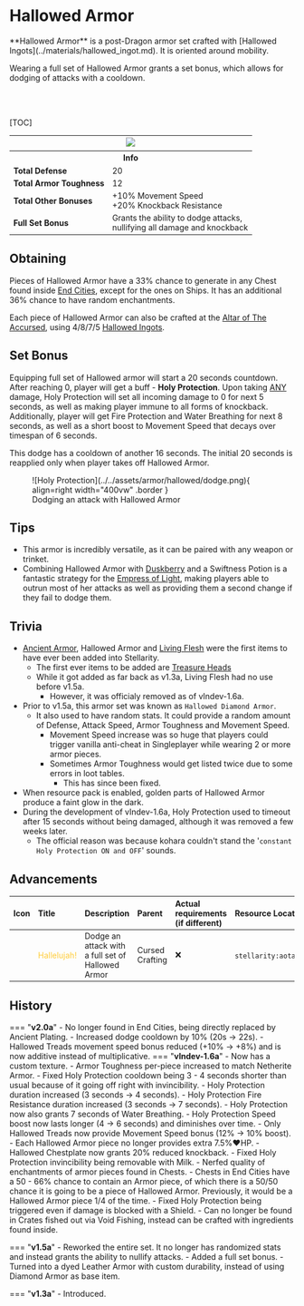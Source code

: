 # Hallowed Armor
<div class="result kohara-infobox-grid" markdown>
<div markdown class="kohara-infobox-text">
**Hallowed Armor** is a post-Dragon armor set crafted with [Hallowed Ingots](../materials/hallowed_ingot.md). It is oriented around mobility.

Wearing a full set of Hallowed Armor grants a set bonus, which allows for dodging of attacks with a cooldown.

<br><br>

[TOC]

</div>
<div class="kohara-infobox-table">
  	<table id="kohara-infobox--item">
		<tr>
			<th colspan="2" class="kohara-infobox--top-image"><img src="../../../assets/armor/hallowed/full.png" style="height: auto; image-rendering: auto;"></th>
		</tr>
		<tr>
			<th colspan="2">Info</th>
		</tr>
		<tr>
			<td><b>Total Defense</b></td>
			<td>20</td>
		</tr>
		<tr>
			<td><b>Total Armor Toughness</b></td>
			<td>12</td>
		</tr>
		<tr>
			<td><b>Total Other Bonuses</b></td>
			<td>
				+10% Movement Speed
				<br>
				+20% Knockback Resistance
			</td>
		</tr>
		<tr>
			<td><b>Full Set Bonus</b></td>
			<td>Grants the ability to dodge attacks,
			<br>
			nullifying all damage and knockback</td>
		</tr>
	</table>
</div>
</div>

## Obtaining
Pieces of Hallowed Armor have a 33% chance to generate in any Chest found inside [End Cities](../../structures/end_city.md), except for the ones on Ships. It has an additional 36% chance to have random enchantments.

Each piece of Hallowed Armor can also be crafted at the [Altar of The Accursed](../../mechanics/altar_of_the_accursed.md), using 4/8/7/5 [Hallowed Ingots](../materials/hallowed_ingot.md).

## Set Bonus
Equipping full set of Hallowed armor will start a 20 seconds countdown. After reaching 0, player will get a buff - **Holy Protection**. Upon taking <u>ANY</u> damage, Holy Protection will set all incoming damage to 0 for next 5 seconds, as well as making player immune to all forms of knockback. Additionally, player will get Fire Protection and Water Breathing for next 8 seconds, as well as a short boost to Movement Speed that decays over timespan of 6 seconds.

This dodge has a cooldown of another 16 seconds. The initial 20 seconds is reapplied only when player takes off Hallowed Armor.

<figure markdown>
  ![Holy Protection](../../assets/armor/hallowed/dodge.png){ align=right width="400vw" .border }
  <figcaption>Dodging an attack with Hallowed Armor</figcaption>
</figure>

## Tips
- This armor is incredibly versatile, as it can be paired with any weapon or trinket.
- Combining Hallowed Armor with [Duskberry](../trinkets/duskberry.md) and a Swiftness Potion is a fantastic strategy for the [Empress of Light](../../mobs/bosses/empress_of_light.md), making players able to outrun most of her attacks as well as providing them a second change if they fail to dodge them.

## Trivia
- <i class="icon-stellarity icon-stellarity-ancient-armor"></i>[Ancient Armor](ancient_armor.md), <i class="icon-stellarity icon-stellarity-hallowed-armor"></i>Hallowed Armor and <i class="icon-stellarity icon-stellarity-living-flesh"></i>[Living Flesh](../trinkets/living_flesh.md) were the first items to have ever been added into Stellarity.
    - The first ever items to be added are [Treasure Heads](../../mechanics/treasure_heads.md)
    - While it got added as far back as v1.3a, <i class="icon-stellarity icon-stellarity-living-flesh"></i>Living Flesh had no use before v1.5a.
        - However, it was officialy removed as of vIndev-1.6a.
- Prior to v1.5a, this armor set was known as <i class="icon-minecraft icon-minecraft-diamond-chestplate"></i>`Hallowed Diamond Armor`.
    - It also used to have random stats. It could provide a random amount of Defense, Attack Speed, Armor Toughness and Movement Speed.
        - Movement Speed increase was so huge that players could trigger vanilla anti-cheat in Singleplayer while wearing 2 or more armor pieces.
        - Sometimes Armor Toughness would get listed twice due to some errors in loot tables. 
            - This has since been fixed.
- When resource pack is enabled, golden parts of Hallowed Armor produce a faint glow in the dark.
- During the development of vIndev-1.6a, Holy Protection used to timeout after 15 seconds without being damaged, although it was removed a few weeks later.
    - The official reason was because kohara couldn't stand the '`constant Holy Protection ON and OFF`' sounds.

## Advancements
| Icon | Title | Description | Parent | Actual requirements (if different) | Resource Location |
| :--- | :--- | :--- | :--- | :--- | :--- |
| <div class="adv-div"><i class="adv adv-goal"></i><i class="icon-adv icon-stellarity icon-stellarity-hallowed-armor"></i></div> | <span style="color: #FFCC38;">Hallelujah!</span> | Dodge an attack with a full set of Hallowed Armor | Cursed Crafting | :x: | `stellarity:aota/cancel_damage_hallowed_armor` |

## History
=== "**v2.0a**"
    - No longer found in End Cities, being directly replaced by Ancient Plating.
	- Increased dodge cooldown by 10% (20s -> 22s).
    - Hallowed Treads movement speed bonus reduced (+10% -> +8%) and is now additive instead of multiplicative.
=== "**vIndev-1.6a**"
	- Now has a custom texture.
	- Armor Toughness per-piece increased to match Netherite Armor.
	- Fixed Holy Protection cooldown being 3 - 4 seconds shorter than usual because of it going off right with invincibility.
	- Holy Protection duration increased (3 seconds -> 4 seconds).
	- Holy Protection Fire Resistance duration increased (3 seconds -> 7 seconds).
	- Holy Protection now also grants 7 seconds of Water Breathing.
	- Holy Protection Speed boost now lasts longer (4 -> 6 seconds) and diminishes over time.
	- Only Hallowed Treads now provide Movement Speed bonus (12% -> 10% boost).
	- Each Hallowed Armor piece no longer provides extra 7.5%:heart:HP.
	- Hallowed Chestplate now grants 20% reduced knockback.
	- Fixed Holy Protection invincibility being removable with <i class="icon-minecraft icon-minecraft-milk-bucket"></i>Milk.
	- Nerfed quality of enchantments of armor pieces found in Chests.
	- Chests in End Cities have a 50 - 66% chance to contain an Armor piece, of which there is a 50/50 chance it is going to be a piece of Hallowed Armor. Previously, it would be a Hallowed Armor piece 1/4 of the time.
	- Fixed Holy Protection being triggered even if damage is blocked with a Shield.
	- Can no longer be found in Crates fished out via Void Fishing, instead can be crafted with ingredients found inside.

=== "**v1.5a**"
	- Reworked the entire set. It no longer has randomized stats and instead grants the ability to nullify attacks.
	- Added a full set bonus.
	- Turned into a dyed Leather Armor with custom durability, instead of using Diamond Armor as base item.

=== "**v1.3a**"
	- Introduced.
  